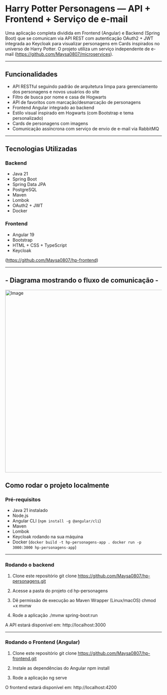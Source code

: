 # Harry Potter Personagens — API + Frontend  + Serviço de e-mail 

Uma aplicação completa dividida em Frontend (Angular) e Backend (Spring Boot) que se comunicam via API REST com autenticação OAuth2 + JWT integrada ao Keycloak para visualizar personagens em Cards inspirados no universo de Harry Potter. O projeto utiliza um serviço independente de e-mail (https://github.com/Maysa0807/microservices).

---

## Funcionalidades

-  API RESTful seguindo padrão de arquitetura limpa para gerenciamento dos personagens e novos usuários do site
-  Filtro de busca por nome e casa de Hogwarts
-  API de favoritos com marcação/desmarcação de personagens
-  Frontend Angular integrado ao backend
-  Estilo visual inspirado em Hogwarts (com Bootstrap e tema personalizado)
-  Cards de personagens com imagens
-  Comunicação assíncrona com serviço de envio de e-mail via RabbitMQ

---

## Tecnologias Utilizadas

### Backend
- Java 21
- Spring Boot
- Spring Data JPA
- PostgreSQL
- Maven
- Lombok
- OAuth2 + JWT
- Docker

### Frontend 
- Angular 19
- Bootstrap 
- HTML + CSS + TypeScript
- Keycloak
  
(https://github.com/Maysa0807/hp-frontend)

---
## - Diagrama mostrando o fluxo de comunicação -
<img width="1338" height="588" alt="Image" src="https://github.com/user-attachments/assets/da5b37fd-b4e1-4c9f-9f80-4c453f77a0fd" />

##  Como rodar o projeto localmente

### Pré-requisitos

- Java 21 instalado
- Node.js
- Angular CLI (`npm install -g @angular/cli`)
- Maven
- Lombok
- Keycloak rodando na sua máquina 
- Docker (`docker build -t hp-personagens-app .
  docker run -p 3000:3000 hp-personagens-app`)

---


### Rodando o backend

 1. Clone este repositório
git clone https://github.com/Maysa0807/hp-personagens.git

 2. Acesse a pasta do projeto
cd hp-personagens

 3. Dê permissão de execução ao Maven Wrapper (Linux/macOS)
chmod +x mvnw

 4. Rode a aplicação
./mvnw spring-boot:run

A API estará disponível em: http://localhost:3000


---

### Rodando o Frontend (Angular) 

 1. Clone este repositório
git clone https://github.com/Maysa0807/hp-frontend.git

 2. Instale as dependências do Angular
npm install

 3. Rode a aplicação
ng serve

O frontend estará disponível em: http://localhost:4200
